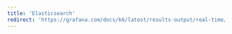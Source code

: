 ```yaml
---
title: 'Elasticsearch'
redirect: 'https://grafana.com/docs/k6/latest/results-output/real-time/elasticsearch/'
---
```


